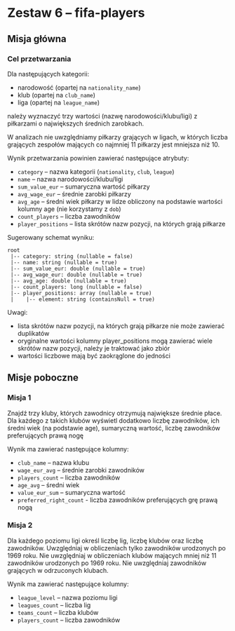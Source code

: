 # Zestaw 6 – fifa-players

## Misja główna

### Cel przetwarzania

Dla następujących kategorii: 
- narodowość (opartej na `nationality_name`)
- klub (opartej na `club_name`)
- liga (opartej na `league_name`)

należy wyznaczyć trzy wartości (nazwę narodowości/klubu/ligi) z piłkarzami o największych średnich zarobkach. 

W analizach nie uwzględniamy piłkarzy grających w ligach, w których liczba grających zespołów mających co najmniej 11 piłkarzy jest mniejsza niż 10. 

Wynik przetwarzania powinien zawierać następujące atrybuty: 
- `category` – nazwa kategorii (`nationality`, `club`, `league`)
- `name` – nazwa narodowości/klubu/ligi
- `sum_value_eur` – sumaryczna wartość piłkarzy
- `avg_wage_eur` – średnie zarobki piłkarzy 
- `avg_age` – średni wiek piłkarzy w lidze obliczony na podstawie wartości kolumny age 
(nie korzystamy z `dob`)
- `count_players` – liczba zawodników 
- `player_positions` – lista skrótów nazw pozycji, na których grają piłkarze 

Sugerowany schemat wyniku:
```
root
 |-- category: string (nullable = false)
 |-- name: string (nullable = true)
 |-- sum_value_eur: double (nullable = true)
 |-- avg_wage_eur: double (nullable = true)
 |-- avg_age: double (nullable = true)
 |-- count_players: long (nullable = false)
 |-- player_positions: array (nullable = true)
 |    |-- element: string (containsNull = true)
 ```

Uwagi:
- lista skrótów nazw pozycji, na których grają piłkarze nie może zawierać duplikatów 
- oryginalne wartości kolumny player_positions mogą zawierać wiele skrótów nazw pozycji, należy je traktować jako zbiór
- wartości liczbowe mają być zaokrąglone do jedności
 
## Misje poboczne 

### Misja 1

Znajdź trzy kluby, których zawodnicy otrzymują największe średnie płace. Dla każdego z takich klubów wyświetl dodatkowo liczbę zawodników, ich średni wiek (na podstawie age), sumaryczną wartość, liczbę zawodników preferujących prawą nogę 

Wynik ma zawierać następujące kolumny:
- `club_name` – nazwa klubu
- `wage_eur_avg` – średnie zarobki zawodników  
- `players_count` – liczba zawodników 
- `age_avg` – średni wiek
- `value_eur_sum` – sumaryczna wartość 
- `preferred_right_count` - liczba zawodników preferujących grę prawą nogą 

### Misja 2

Dla każdego poziomu ligi określ liczbę lig, liczbę klubów oraz liczbę zawodników. Uwzględniaj w obliczeniach tylko zawodników urodzonych po 1969 roku. Nie uwzględniaj w obliczeniach klubów mających mniej niż 11 zawodników urodzonych po 1969 roku. Nie uwzględniaj zawodników grających w odrzuconych klubach. 

Wynik ma zawierać następujące kolumny:
- `league_level` – nazwa poziomu ligi
- `leagues_count` – liczba lig
- `teams_count` – liczba klubów
- `players_count` – liczba zawodników
